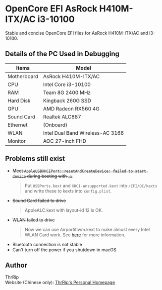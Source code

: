 # OpenCore EFI AsRock H410M-ITX/AC i3-10100

 Stable and concise OpenCore EFI files for AsRock H410M-ITX/AC and i3-10100.



## Details of the PC Used in Debugging

| Items       | Model               |
| ----------- | ------------------- |
| Motherboard | AsRock H410M-ITX/AC |
| CPU         | Intel Core i3-10100 |
| RAM         | Team 8G 2400 MHz    |
| Hard Disk   | Kingback 260G SSD   |
| GPU         | AMD Radeon RX560 4G |
| Sound Card  | Realtek ALC887      |
| Ethernet    | (Onboard)           |
| WLAN        | Intel Dual Band Wireless-AC 3168 |
| Monitor     | AOC 27-inch FHD     |

## Problems still exist
- ~~Meet `AppleUSBXHCIPort::resetAndCreateDevice: failed to start device` during booting with `-v`~~
  > Put `USBPorts.kext` and `XHCI-unsupported.kext` into `/EFI/OC/kexts` and write these to kexts into `config.plist`.
- ~~Sound Card failed to drive~~
  > AppleALC.kext with layout-id 12 is OK.
- ~~WLAN failed to drive~~
  > Now we can use Airportitlwm.kext to make almost every Intel WLAN Card work. See [here](https://openintelwireless.github.io/itlwm/Installation.html#airportitlwm) for more information.
- Bluetooth connection is not stable
- Can't turn off the power if you shutdown in macOS

## Author
ThrRip  
Website (Chinese only): [ThrRip's Personal Homepage](https://thrrip.space)
